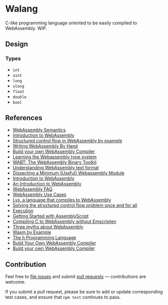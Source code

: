 # Walang

C-like programming language oriented to be easily
compiled to WebAssembly. WIP.

## Design

### Types

- `int`
- `uint`
- `long`
- `ulong`
- `float`
- `double`
- `bool`

## References

- [WebAssembly Semantics](https://github.com/WebAssembly/design/blob/master/Semantics.md)
- [Introduction to WebAssembly](https://rsms.me/wasm-intro)
- [Structured control flow in WebAssembly by example](https://maurobringolf.ch/2018/04/structured-control-flow-in-webassembly-by-example/)
- [Writing WebAssembly By Hand](https://blog.scottlogic.com/2018/04/26/webassembly-by-hand.html)
- [Build your own WebAssembly Compiler](https://blog.scottlogic.com/2019/05/17/webassembly-compiler.html)
- [Learning the Webassembly type system](https://maurobringolf.ch/2018/04/learning-the-webassembly-type-system/)
- [WABT: The WebAssembly Binary Toolkit](https://github.com/WebAssembly/wabt)
- [Understanding WebAssembly text format](https://developer.mozilla.org/en-US/docs/WebAssembly/Understanding_the_text_format)
- [Dissecting a Minimum (Useful) Webassembly Module](https://webassemblycode.com/dissecting-minimum-useful-webassembly-module/)
- [Introduction to WebAssembly](https://rsms.me/wasm-intro)
- [An Introduction to WebAssembly](https://blog.dovico.com/an-introduction-to-webassembly-f9ece078203)
- [WebAssembly FAQ](https://github.com/WebAssembly/design/blob/master/FAQ.md)
- [WebAssembly Use Cases](https://github.com/WebAssembly/design/blob/master/UseCases.md)
- [Lys, a language that compiles to WebAssembly](https://lys-lang.dev/)
- [Solving the structured control flow problem once and for all](https://medium.com/leaningtech/solving-the-structured-control-flow-problem-once-and-for-all-5123117b1ee2)
- [Execution](http://webassembly.github.io/spec/core/exec/index.html)
- [Getting Started with AssemblyScript](https://www.sitepen.com/blog/getting-started-with-assemblyscript/)
- [Compiling C to WebAssembly without Emscripten](https://dassur.ma/things/c-to-webassembly/)
- [Three myths about WebAssembly](https://blog.ghaiklor.com/2019/06/18/three-myths-about-webassembly/)
- [Wasm by Example](https://wasmbyexample.dev/)
- [The h Programming Language](https://christine.website/blog/h-language-2019-06-30)
- [Build Your Own WebAssembly Compiler](https://www.infoq.com/presentations/webassembly-compiler/)
- [Build your own WebAssembly Compiler](https://blog.scottlogic.com/2019/05/17/webassembly-compiler.html)

## Contribution

Feel free to [file issues](https://github.com/ajlopez/walang) and submit
[pull requests](https://github.com/ajlopez/walang/pulls) — contributions are
welcome.

If you submit a pull request, please be sure to add or update corresponding
test cases, and ensure that `npm test` continues to pass.

